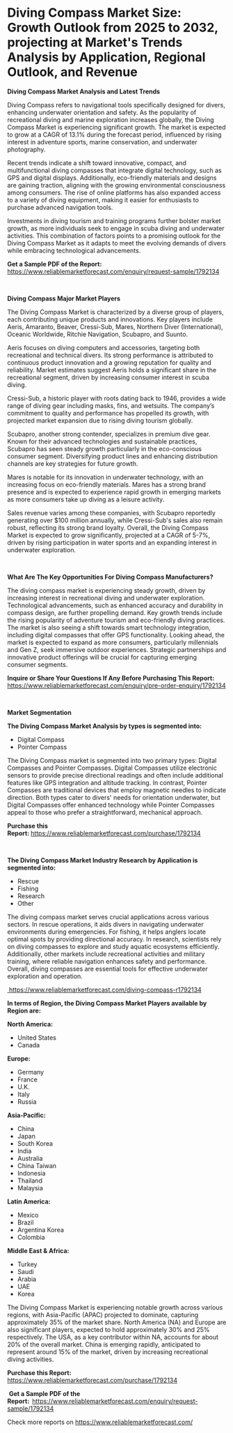 <p><h1>Diving Compass Market Size: Growth Outlook from 2025 to 2032, projecting at Market's Trends Analysis by Application, Regional Outlook, and Revenue</h1></p><p><strong>Diving Compass Market Analysis and Latest Trends</strong></p>
<p><p>Diving Compass refers to navigational tools specifically designed for divers, enhancing underwater orientation and safety. As the popularity of recreational diving and marine exploration increases globally, the Diving Compass Market is experiencing significant growth. The market is expected to grow at a CAGR of 13.1% during the forecast period, influenced by rising interest in adventure sports, marine conservation, and underwater photography.</p><p>Recent trends indicate a shift toward innovative, compact, and multifunctional diving compasses that integrate digital technology, such as GPS and digital displays. Additionally, eco-friendly materials and designs are gaining traction, aligning with the growing environmental consciousness among consumers. The rise of online platforms has also expanded access to a variety of diving equipment, making it easier for enthusiasts to purchase advanced navigation tools. </p><p>Investments in diving tourism and training programs further bolster market growth, as more individuals seek to engage in scuba diving and underwater activities. This combination of factors points to a promising outlook for the Diving Compass Market as it adapts to meet the evolving demands of divers while embracing technological advancements.</p></p>
<p><strong>Get a Sample PDF of the Report:&nbsp;</strong> <a href="https://www.reliablemarketforecast.com/enquiry/request-sample/1792134?utm_campaign=2628&utm_medium=2&utm_source=Github&utm_content=ia&utm_term=20022025&utm_id=diving-compass">https://www.reliablemarketforecast.com/enquiry/request-sample/1792134</a></p>
<p>&nbsp;</p>
<p><strong>Diving Compass Major Market Players</strong></p>
<p><p>The Diving Compass Market is characterized by a diverse group of players, each contributing unique products and innovations. Key players include Aeris, Amaranto, Beaver, Cressi-Sub, Mares, Northern Diver (International), Oceanic Worldwide, Ritchie Navigation, Scubapro, and Suunto.</p><p>Aeris focuses on diving computers and accessories, targeting both recreational and technical divers. Its strong performance is attributed to continuous product innovation and a growing reputation for quality and reliability. Market estimates suggest Aeris holds a significant share in the recreational segment, driven by increasing consumer interest in scuba diving.</p><p>Cressi-Sub, a historic player with roots dating back to 1946, provides a wide range of diving gear including masks, fins, and wetsuits. The company’s commitment to quality and performance has propelled its growth, with projected market expansion due to rising diving tourism globally. </p><p>Scubapro, another strong contender, specializes in premium dive gear. Known for their advanced technologies and sustainable practices, Scubapro has seen steady growth particularly in the eco-conscious consumer segment. Diversifying product lines and enhancing distribution channels are key strategies for future growth.</p><p>Mares is notable for its innovation in underwater technology, with an increasing focus on eco-friendly materials. Mares has a strong brand presence and is expected to experience rapid growth in emerging markets as more consumers take up diving as a leisure activity.</p><p>Sales revenue varies among these companies, with Scubapro reportedly generating over $100 million annually, while Cressi-Sub's sales also remain robust, reflecting its strong brand loyalty. Overall, the Diving Compass Market is expected to grow significantly, projected at a CAGR of 5-7%, driven by rising participation in water sports and an expanding interest in underwater exploration.</p></p>
<p>&nbsp;</p>
<p><strong>What Are The Key Opportunities For Diving Compass Manufacturers?</strong></p>
<p><p>The diving compass market is experiencing steady growth, driven by increasing interest in recreational diving and underwater exploration. Technological advancements, such as enhanced accuracy and durability in compass design, are further propelling demand. Key growth trends include the rising popularity of adventure tourism and eco-friendly diving practices. The market is also seeing a shift towards smart technology integration, including digital compasses that offer GPS functionality. Looking ahead, the market is expected to expand as more consumers, particularly millennials and Gen Z, seek immersive outdoor experiences. Strategic partnerships and innovative product offerings will be crucial for capturing emerging consumer segments.</p></p>
<p><strong>Inquire or Share Your Questions If Any Before Purchasing This Report:</strong> <a href="https://www.reliablemarketforecast.com/enquiry/pre-order-enquiry/1792134?utm_campaign=2628&utm_medium=2&utm_source=Github&utm_content=ia&utm_term=20022025&utm_id=diving-compass">https://www.reliablemarketforecast.com/enquiry/pre-order-enquiry/1792134</a></p>
<p>&nbsp;</p>
<p><strong>Market Segmentation</strong></p>
<p><strong>The Diving Compass Market Analysis by types is segmented into:</strong></p>
<p><ul><li>Digital Compass</li><li>Pointer Compass</li></ul></p>
<p><p>The Diving Compass market is segmented into two primary types: Digital Compasses and Pointer Compasses. Digital Compasses utilize electronic sensors to provide precise directional readings and often include additional features like GPS integration and altitude tracking. In contrast, Pointer Compasses are traditional devices that employ magnetic needles to indicate direction. Both types cater to divers' needs for orientation underwater, but Digital Compasses offer enhanced technology while Pointer Compasses appeal to those who prefer a straightforward, mechanical approach.</p></p>
<p><strong>Purchase this Report:&nbsp;</strong><a href="https://www.reliablemarketforecast.com/purchase/1792134?utm_campaign=2628&utm_medium=2&utm_source=Github&utm_content=ia&utm_term=20022025&utm_id=diving-compass">https://www.reliablemarketforecast.com/purchase/1792134</a></p>
<p>&nbsp;</p>
<p><strong>The Diving Compass Market Industry Research by Application is segmented into:</strong></p>
<p><ul><li>Rescue</li><li>Fishing</li><li>Research</li><li>Other</li></ul></p>
<p><p>The diving compass market serves crucial applications across various sectors. In rescue operations, it aids divers in navigating underwater environments during emergencies. For fishing, it helps anglers locate optimal spots by providing directional accuracy. In research, scientists rely on diving compasses to explore and study aquatic ecosystems efficiently. Additionally, other markets include recreational activities and military training, where reliable navigation enhances safety and performance. Overall, diving compasses are essential tools for effective underwater exploration and operation.</p></p>
<p><a href="https://www.reliablemarketforecast.com/diving-compass-r1792134?utm_campaign=2628&utm_medium=2&utm_source=Github&utm_content=ia&utm_term=20022025&utm_id=diving-compass">&nbsp;https://www.reliablemarketforecast.com/diving-compass-r1792134</a></p>
<p><strong>In terms of Region, the Diving Compass Market Players available by Region are:</strong></p>
<p>
    <p> <strong> North America: </strong>
        <ul>
            <li>United States</li>
            <li>Canada</li>
        </ul>
        </p> 
    <p> <strong> Europe: </strong>
        <ul>
            <li>Germany</li>
            <li>France</li>
            <li>U.K.</li>
            <li>Italy</li>
            <li>Russia</li>
        </ul>
        </p> 
    <p> <strong> Asia-Pacific: </strong>
        <ul>
            <li>China</li>
            <li>Japan</li>
            <li>South Korea</li>
            <li>India</li>
            <li>Australia</li>
            <li>China Taiwan</li>
            <li>Indonesia</li>
            <li>Thailand</li>
            <li>Malaysia</li>
        </ul>
        </p> 
    <p> <strong> Latin America: </strong>
        <ul>
            <li>Mexico</li>
            <li>Brazil</li>
            <li>Argentina Korea</li>
            <li>Colombia</li>
        </ul>
        </p> 
    <p> <strong> Middle East & Africa: </strong>
        <ul>
            <li>Turkey</li>
            <li>Saudi</li>
            <li>Arabia</li>
            <li>UAE</li>
            <li>Korea</li>
        </ul>
    </p>
    </p>
<p><p>The Diving Compass Market is experiencing notable growth across various regions, with Asia-Pacific (APAC) projected to dominate, capturing approximately 35% of the market share. North America (NA) and Europe are also significant players, expected to hold approximately 30% and 25% respectively. The USA, as a key contributor within NA, accounts for about 20% of the overall market. China is emerging rapidly, anticipated to represent around 15% of the market, driven by increasing recreational diving activities.</p></p>
<p><strong>Purchase this Report: </strong><a href="https://www.reliablemarketforecast.com/purchase/1792134?utm_campaign=2628&utm_medium=2&utm_source=Github&utm_content=ia&utm_term=20022025&utm_id=diving-compass">https://www.reliablemarketforecast.com/purchase/1792134</a></p>
<p>&nbsp;<strong>Get a Sample PDF of the Report:&nbsp;&nbsp;</strong><a href="https://www.reliablemarketforecast.com/enquiry/request-sample/1792134?utm_campaign=2628&utm_medium=2&utm_source=Github&utm_content=ia&utm_term=20022025&utm_id=diving-compass">https://www.reliablemarketforecast.com/enquiry/request-sample/1792134</a></p>
<p><strong></strong></p>
<p>Check more reports on <a href="https://www.reliablemarketforecast.com/?utm_campaign=2628&utm_medium=2&utm_source=Github&utm_content=ia&utm_term=20022025&utm_id=diving-compass">https://www.reliablemarketforecast.com/</a></p>